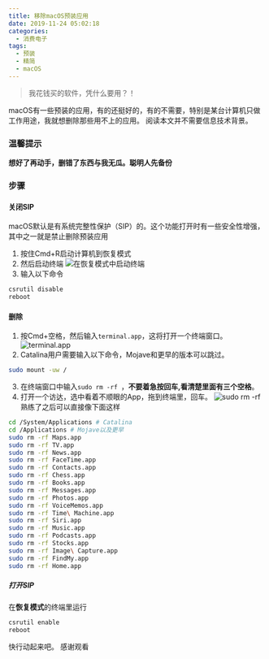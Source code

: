 ```yaml
---
title: 移除macOS预装应用
date: 2019-11-24 05:02:18
categories:
  - 消费电子
tags:
  - 预装
  - 精简
  - macOS
---
```

>我花钱买的软件，凭什么要用？！

<!-- more -->

macOS有一些预装的应用，有的还挺好的，有的不需要，特别是某台计算机只做工作用途，我就想删除那些用不上的应用。
阅读本文并不需要信息技术背景。
### 温馨提示
**想好了再动手，删错了东西与我无瓜。聪明人先备份**
### 步骤
#### 关闭SIP
macOS默认是有系统完整性保护（SIP）的。这个功能打开时有一些安全性增强，其中之一就是禁止删除预装应用
1. 按住Cmd+R启动计算机到恢复模式
2. 然后启动终端
![在恢复模式中启动终端](https://cdn.beijing2b.com/remove-macos-presinstalled-app-20191124142739.jpg)
3. 输入以下命令
```bash
csrutil disable
reboot
```
#### 删除
1. 按Cmd+空格，然后输入`terminal.app`，这将打开一个终端窗口。
![terminal.app](https://cdn.beijing2b.com/remove-macos-presinstalled-app-20191124145458.jpg)
2. Catalina用户需要输入以下命令，Mojave和更早的版本可以跳过。
```bash
sudo mount -uw /
```
3. 在终端窗口中输入`sudo rm -rf `，**不要着急按回车,看清楚里面有三个空格**。
4. 打开一个访达，选中看着不顺眼的App，拖到终端里，回车。
![sudo rm -rf ](https://cdn.beijing2b.com/remove-macos-presinstalled-app-20191124144157.gif)
熟练了之后可以直接像下面这样
```bash
cd /System/Applications # Catalina
cd /Applications # Mojave以及更早
sudo rm -rf Maps.app
sudo rm -rf TV.app
sudo rm -rf News.app
sudo rm -rf FaceTime.app
sudo rm -rf Contacts.app
sudo rm -rf Chess.app
sudo rm -rf Books.app
sudo rm -rf Messages.app
sudo rm -rf Photos.app
sudo rm -rf VoiceMemos.app
sudo rm -rf Time\ Machine.app
sudo rm -rf Siri.app
sudo rm -rf Music.app
sudo rm -rf Podcasts.app
sudo rm -rf Stocks.app
sudo rm -rf Image\ Capture.app
sudo rm -rf FindMy.app
sudo rm -rf Home.app
```
##### 打开SIP
在**恢复模式**的终端里运行
```bash
csrutil enable
reboot
```
快行动起来吧。
感谢观看